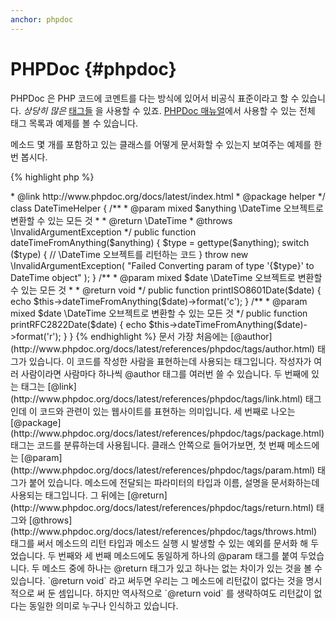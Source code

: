 ```yaml
---
anchor: phpdoc
---
```


# PHPDoc {#phpdoc}

PHPDoc 은 PHP 코드에 코멘트를 다는 방식에 있어서 비공식 표준이라고 할 수 있습니다. 
*상당히 많은* [태그들](http://www.phpdoc.org/docs/latest/references/phpdoc/tags/index.html)
을 사용할 수 있죠. [PHPDoc 매뉴얼](http://www.phpdoc.org/docs/latest/index.html)에서
사용할 수 있는 전체 태그 목록과 예제를 볼 수 있습니다.

메소드 몇 개를 포함하고 있는 클래스를 어떻게 문서화할 수 있는지 보여주는 예제를 한 번 봅시다.

{% highlight php %}
<?php
/**
 * @author A Name <a.name@example.com>
 * @link http://www.phpdoc.org/docs/latest/index.html
 * @package helper
 */
class DateTimeHelper
{
    /**
     * @param mixed $anything \DateTime 오브젝트로 변환할 수 있는 모든 것
     *
     * @return \DateTime
     * @throws \InvalidArgumentException
     */
    public function dateTimeFromAnything($anything)
    {
        $type = gettype($anything);

        switch ($type) {
            // \DateTime 오브젝트를 리턴하는 코드
        }

        throw new \InvalidArgumentException(
            "Failed Converting param of type '{$type}' to DateTime object"
        );
    }

    /**
     * @param mixed $date \DateTime 오브젝트로 변환할 수 있는 모든 것
     *
     * @return void
     */
    public function printISO8601Date($date)
    {
        echo $this->dateTimeFromAnything($date)->format('c');
    }

    /**
     * @param mixed $date \DateTime 오브젝트로 변환할 수 있는 모든 것
     */
    public function printRFC2822Date($date)
    {
        echo $this->dateTimeFromAnything($date)->format('r');
    }
}
{% endhighlight %}

문서 가장 처음에는 [@author](http://www.phpdoc.org/docs/latest/references/phpdoc/tags/author.html)
태그가 있습니다. 이 코드를 작성한 사람을 표현하는데 사용되는 태그입니다. 작성자가 여러 사람이라면
사람마다 하나씩 @author 태그를 여러번 쓸 수 있습니다. 두 번째에 있는 태그는 
[@link](http://www.phpdoc.org/docs/latest/references/phpdoc/tags/link.html) 태그인데 이 코드와
관련이 있는 웹사이트를 표현하는 의미입니다. 세 번째로 나오는 
[@package](http://www.phpdoc.org/docs/latest/references/phpdoc/tags/package.html) 태그는 코드를
분류하는데 사용됩니다.

클래스 안쪽으로 들어가보면, 첫 번째 메소드에는 
[@param](http://www.phpdoc.org/docs/latest/references/phpdoc/tags/param.html) 태그가 붙어 있습니다.
메소드에 전달되는 파라미터의 타입과 이름, 설명을 문서화하는데 사용되는 태그입니다. 그 뒤에는
[@return](http://www.phpdoc.org/docs/latest/references/phpdoc/tags/return.html) 태그와 
[@throws](http://www.phpdoc.org/docs/latest/references/phpdoc/tags/throws.html) 태그를 써서
메소드의 리턴 타입과 메소드 실행 시 발생할 수 있는 예외를 문서화 해 두었습니다.

두 번째와 세 번째 메소드에도 동일하게 하나의 @param 태그를 붙여 두었습니다. 두 메소드 중에 하나는
@return 태그가 있고 하나는 없는 차이가 있는 것을 볼 수 있습니다. `@return void` 라고 써두면
우리는 그 메소드에 리턴값이 없다는 것을 명시적으로 써 둔 셈입니다. 하지만 역사적으로 
`@return void` 를 생략하여도 리턴값이 없다는 동일한 의미로 누구나 인식하고 있습니다.
